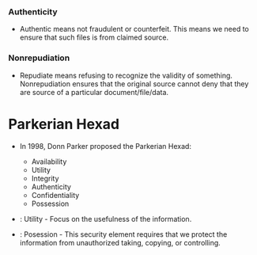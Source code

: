 ### Authenticity

  * Authentic means not fraudulent or counterfeit. This means we need to ensure that such files is from claimed source.

 ### Nonrepudiation

  * Repudiate means refusing to recognize the validity of something. Nonrepudiation ensures that the original source cannot deny that they are source of a particular document/file/data.


  # Parkerian Hexad

   - In 1998, Donn Parker proposed the Parkerian Hexad:

        * Availability
        * Utility
        * Integrity
        * Authenticity
        * Confidentiality
        * Possession

- : Utility - Focus on the usefulness of the information.
- : Posession - This security element requires that we protect the information from unauthorized taking, copying, or controlling.